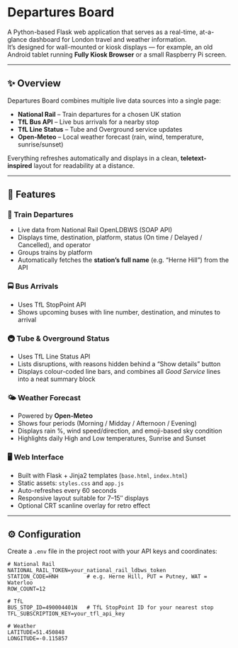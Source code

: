 # Departures Board

A Python-based Flask web application that serves as a real-time, at-a-glance dashboard for London travel and weather information.  
It’s designed for wall-mounted or kiosk displays — for example, an old Android tablet running **Fully Kiosk Browser** or a small Raspberry Pi screen.

---

## ✨ Overview

Departures Board combines multiple live data sources into a single page:

- **National Rail** – Train departures for a chosen UK station  
- **TfL Bus API** – Live bus arrivals for a nearby stop  
- **TfL Line Status** – Tube and Overground service updates  
- **Open-Meteo** – Local weather forecast (rain, wind, temperature, sunrise/sunset)

Everything refreshes automatically and displays in a clean, **teletext-inspired** layout for readability at a distance.

---

## 🧩 Features

### 🚆 Train Departures
- Live data from National Rail OpenLDBWS (SOAP API)
- Displays time, destination, platform, status (On time / Delayed / Cancelled), and operator
- Groups trains by platform
- Automatically fetches the **station’s full name** (e.g. “Herne Hill”) from the API

### 🚍 Bus Arrivals
- Uses TfL StopPoint API  
- Shows upcoming buses with line number, destination, and minutes to arrival

### 🚇 Tube & Overground Status
- Uses TfL Line Status API  
- Lists disruptions, with reasons hidden behind a “Show details” button  
- Displays colour-coded line bars, and combines all *Good Service* lines into a neat summary block

### 🌤️ Weather Forecast
- Powered by **Open-Meteo**
- Shows four periods (Morning / Midday / Afternoon / Evening)  
- Displays rain %, wind speed/direction, and emoji-based sky condition  
- Highlights daily High and Low temperatures, Sunrise and Sunset

### 🖥️ Web Interface
- Built with Flask + Jinja2 templates (`base.html`, `index.html`)
- Static assets: `styles.css` and `app.js`
- Auto-refreshes every 60 seconds
- Responsive layout suitable for 7–15″ displays
- Optional CRT scanline overlay for retro effect

---

## ⚙️ Configuration

Create a `.env` file in the project root with your API keys and coordinates:

```env
# National Rail
NATIONAL_RAIL_TOKEN=your_national_rail_ldbws_token
STATION_CODE=HNH         # e.g. Herne Hill, PUT = Putney, WAT = Waterloo
ROW_COUNT=12

# TfL
BUS_STOP_ID=490004401N   # TfL StopPoint ID for your nearest stop
TFL_SUBSCRIPTION_KEY=your_tfl_api_key

# Weather
LATITUDE=51.450848
LONGITUDE=-0.115857
